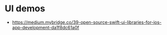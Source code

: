# UI demos
*   https://medium.mybridge.co/39-open-source-swift-ui-libraries-for-ios-app-development-da1f8dc61a0f